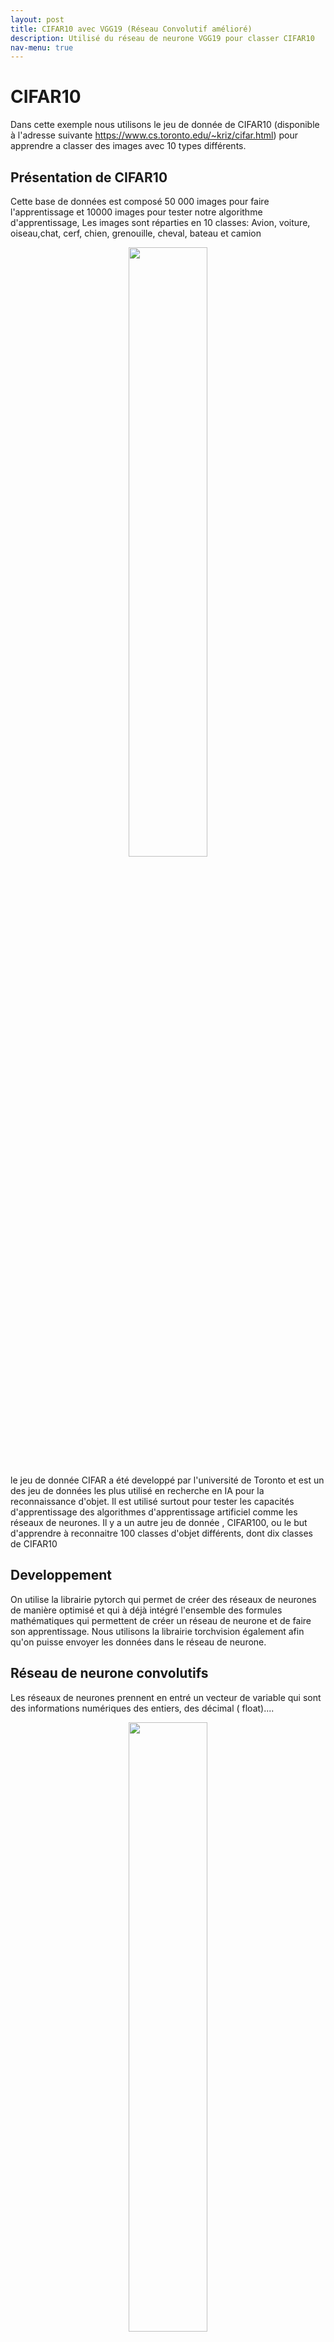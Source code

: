 ```yaml
---
layout: post
title: CIFAR10 avec VGG19 (Réseau Convolutif amélioré)
description: Utilisé du réseau de neurone VGG19 pour classer CIFAR10
nav-menu: true
---
```



# CIFAR10

Dans cette exemple nous utilisons le jeu de donnée de CIFAR10 (disponible à l'adresse suivante https://www.cs.toronto.edu/~kriz/cifar.html) pour apprendre a classer des images avec 10 types différents.

## Présentation de CIFAR10
Cette base de données est composé 50 000 images pour faire l'apprentissage et 10000 images pour tester notre algorithme d'apprentissage, Les images sont réparties en 10 classes:  Avion, voiture, oiseau,chat, cerf, chien, grenouille, cheval, bateau et camion

<p style="text-align:center;"><img src="assets/images/cifar10.png" align="middle"  width="50%" height="50%"/></p>

le jeu de donnée CIFAR a été developpé par l'université de Toronto et est un des jeu de données les plus utilisé en recherche en IA pour la reconnaissance d'objet. Il est utilisé surtout pour tester les capacités d'apprentissage des algorithmes d'apprentissage artificiel comme les réseaux de neurones.
Il y a un autre jeu de donnée , CIFAR100, ou le but d'apprendre à reconnaitre 100 classes d'objet différents, dont dix classes de CIFAR10


## Developpement

On utilise la librairie pytorch qui permet de créer des réseaux de neurones de manière optimisé et qui à déjà intégré l'ensemble des formules mathématiques qui permettent de créer un réseau de neurone et de faire son apprentissage.
Nous utilisons la librairie torchvision également afin qu'on puisse envoyer les données dans le réseau de neurone.

## Réseau de neurone convolutifs

Les réseaux de neurones prennent en entré  un vecteur de variable qui sont des informations numériques des entiers, des décimal ( float)....
<p style="text-align:center;"><img src="assets/images/reseau.gif" align="middle"  width="50%" height="50%"/></p>

Une image est composé de pixel et chaque pixel est  caractérisé par 3 variables, pour le systeme RGB ( rougle vert bleu) qui permet de creer les couleurs. Donc pour passer apprendre a classer des images d'objet il faut donner au réseau de neurone l'ensemble des pixels de l'image. Par exemple pour une image qui fait 64x64pixel, le réseau de neurone a 64x64x3 = 12288 variables en entrée. On a vu avec l'exemple de mnist que cela ne fonctionne pas très bien.

Depuis plusieurs années, il y a eu des recherches pour réduire le nombre de variable que l'on donne au réseau, a la place de donner des images bruts. D'abord parce que avec le nombre de variable en entré le réseau doit etre gigantesque et cela devient difficile a apprendre  sur des ordinateurs normaux. Aussi parce que si l'image change legerement, si un pixel change, alors cela peut completement devenir d'apprendre un modele de réseau de neurone qui  n'est pas capable de de prédire de nouvelle image.

Depuis quelques années des chercheurs on developpé des techniques innovantes qui permettent d'extraire automatiquement des informations des images et utilise des techniques permettant de filtrer les images  pour extraire les  contours des objets, les textures et les couleurs, et combine plusieurs filtre pour chaque filtre des poids sont appris pour permettre d'apprendre les meilleurs filtres qui permettent d'extraire des informations pertinente qui decrivent mieux nos images.

Pour extraire les informations, on  regarde l'image par morceaux par exemple des morceaux de 5x5 pixels et pour chaque morceau on extrait les resultats des filtres
<p style="text-align:center;"><img src="assets/images/cnn.gif" align="middle"  width="50%" height="50%"/></p>


## Plan de tests
Le jeu de donnée CIFAR 10 est constitué d'image  qui sont décrites par des  matrice de taille 32*32*3: de sorte que chaque image est de taille 32*32 pixel et chaque pixel est codé sur 3 variable en RGB ( Rouge Vert Bleu).

Ici Nous avons les résulats de 4 tests:
* D'abord un premier réseau de neurone convolutif qui permet de gerer directement  des images brut et permet d'extraire des variables et information à partir des images
    * on fait le test avec seulement quelques epochs
    * puis en utilisant un  nombre d'epoch important
* Ensuite on teste un deuxième réseau de neurone convolutif avec plus de couche 19 couches qui vont d'abord extraire des informations des images et ensuite faire l'apprentissage.
    * d'abord on test rapidement le réseau de neurone
    * ensuite on test avec d'avantage d'epoch







```python
from torchvision.datasets import CIFAR10
import numpy as np
import matplotlib.pyplot as plt
import torch
import torch.nn as nn
import torchvision.transforms as transforms
import torch.optim as optim
import torchvision.datasets as dsets
from torch.autograd import Variable
import torch.nn.functional as F
from sklearn.metrics import accuracy_score

CUDA = torch.cuda.is_available()
%matplotlib inline
```


```python
# Un objet python pour appliquer des transormation sur les images
transformation = transforms.Compose([
    transforms.ToTensor(), # on va convertir l'image en tenseur ( qui est une matrice à n dimension) de la taille 28x28x1
    transforms.Normalize((0.5, 0.5, 0.5), (0.5, 0.5, 0.5)) # on normalise les couleurs entre 0 et 1
])
CLASSES = ('avion', 'voiture', 'oiseau', 'chat',
           'cerf', 'chien', 'grenouille', 'cheval', 'bateau', 'camion')

# nombre d'image qui sont envoyé en meme temps dans le réseau
taille_batch=64

train_dataset = CIFAR10('./www/data/cifar10', train=False, download=True,
                             transform=transformation)
train_loader = torch.utils.data.DataLoader(train_dataset, batch_size=taille_batch, shuffle=True)

test_dataset = CIFAR10('./www/data/cifar10', train=False, download=True,
                            transform=transformation)
test_loader = torch.utils.data.DataLoader(test_dataset, batch_size=taille_batch, shuffle=True)
```

    Downloading https://www.cs.toronto.edu/~kriz/cifar-10-python.tar.gz to ./www/data/cifar10/cifar-10-python.tar.gz
    Files already downloaded and verified


### Réseau de neurone convolutif simple

On utilise un réseau de neurone avec 2  couche de neurone convolutif et d'abord ** 20**  filtres d'image et ensuite **30** filtre d'image. On applique les filtre pour des  morceaux d'image de  **5 x5x5 ** pixel.
Comme on a des images en couleurs on en entré on a des pixel décrit par **3** varialbe


```python
class Net(nn.Module):
    def __init__(self):
        super(Net, self).__init__()
        # 1ere couche de convolution
        self.conv1 = nn.Conv2d(3, # nombre de variable par pixel
                               20,# nombre de filtre
                               kernel_size=5 # taille du morceau de l'image pour le calcul des filtres
                              )
        self.batchnorm1 = nn.BatchNorm2d(20, affine=True) # permet de faire une moyenne des sortie de la couche
        self.conv2 = nn.Conv2d(20, 30, kernel_size=5) # deuxieme couche de convolution
        self.batchnorm2 = nn.BatchNorm2d(30, affine=True) # deuxleme couche de convolution
        self.fc1 = nn.Linear(750, 100) #couche de reseau de neurone classique avec 750 neurone
        self.fc2 = nn.Linear(100, 10) # couche de 100 neruone

    def forward(self, x):
        """
        Ici on applique la propagation
        """
        x = self.conv1(x)
        x = self.batchnorm1(x)
        x = F.selu(F.max_pool2d(x,2))
        x = F.selu(F.max_pool2d(self.batchnorm2(self.conv2(x)), 2))
        #x = F.selu(F.max_pool2d(self.batchnorm3(self.conv3(x)), 2))
        x = x.view(x.size(0),-1) # on applati la sortie des neurone convolutif
        x = F.selu(self.fc1(x))
        x = F.dropout(x, training=self.training) # dropout sert a ignorer des neurones pendant la propagation:
        # les donnees ne passe pas dans ces neurone et a chaque nouvel epoch on change les neurones qui sont adapter
        # ca sert a eviter de mal apprendre et ca reduit le temps de calcul
        x = self.fc2(x)
        # on renvoi le resultat de 10 variable qui correspond a chaque classe et pour chaque classe on a la probabilite
        # d'appartenir a une classe
        return F.log_softmax(x, dim=1)
```


```python
def apprentissage(epochs=10):
    model = Net()
    if CUDA:
        model = model.cuda()
    model.train()

    loss_fn = nn.NLLLoss()
    optimizer = optim.Adagrad(model.parameters())
    epoch_loss = []
    epoch_accuracy = []
    for epoch in range(epochs):
        batch_loss = []
        for batch_num, (data, targets) in enumerate(train_loader):
            if CUDA:
                data,targets = Variable(data).cuda(), Variable(targets).cuda()
            else:
                data, targets = Variable(data), Variable(targets)
            optimizer.zero_grad()
            output = model(data) #propagation
            loss = loss_fn(output, targets)
            loss.backward() # retropropagation
            optimizer.step() # descente de gradient
            batch_loss.append(loss.data[0])
        epoch_loss.append(sum(batch_loss) / len(batch_loss))
        accuracy = accuracy_score(targets.data.cpu().numpy(), output.data.cpu().numpy().argmax(axis=1))
        epoch_accuracy.append(accuracy)
        if epoch%5 == 0:
            print('Epoch {}:\t erreur {:.4f}\tprecision {:.2%}'.format(epoch, epoch_loss[-1], accuracy))

    return model, epoch_loss,epoch_accuracy
```


```python

def test_model(model):
    # Test le réseau de neurone sur les données test
    print("Test le réseau sur des données test qui n'on jamais été observé par le réseau")
    model.eval() # dans pytorch on met le model de reseau de neurone en mode evaluation pour ne garder que le reseau de neurone
    # deja optimise et
    for i,(data, targets) in  enumerate(test_loader):# on parcours toute les donnees de test
        if CUDA:
            outputs = model(Variable(data).cuda())# on envoiles donnee sur le GPU si on en a un
        else:
            outputs = model(Variable(data).cpu())
        # on garde que la variable de sortie qui a la plus grande probabilite

        log_probs, output_classes = outputs.max(dim=1)
        accuracy = accuracy_score(targets.cpu().numpy(), output_classes.data.cpu().numpy())
        print('Accuracy: {:.2%}'.format(accuracy))
        # on calcul la precision du modele
        fig, axes = plt.subplots(8, 8, figsize=(16, 16))
        # pour toute les images de test on va afficher l'image et la classe qu'il a predi et la probabilité
        # si le réseau de neurone c'est trompe alors on affiche l'image en rouge
        zip_these = axes.ravel(), log_probs.data.exp(), output_classes.data.cpu(), targets, data.cpu().numpy().squeeze()
        for ax, prob, output_class, target, img in zip(*zip_these):
            img = img / 2 + 0.5     # unnormalize
            ax.axis('off')
            if output_class == target:
                ax.imshow(np.transpose(img, (1, 2, 0)) , cmap='gray' if output_class == target else 'autumn')
                ax.set_title('{} {:.1%} '.format(CLASSES[output_class], prob))
            else:
                # comme un pixel est codé sur trois variable R G et B , on prend on met la variable R a 1
                # cela va forder a ce que les image soit toute dans des couleurs de rouge ou des teintes de rouge
                img[0,:,:]=1
                ax.imshow(np.transpose(img, (1, 2, 0)) , cmap='gray' if output_class == target else 'autumn')
                ax.set_title(r'x{} {:.1%}x '.format(CLASSES[output_class], prob))
        plt.show()
        if i>=5:
            break
```


```python
model, epoch_loss,epoch_accuracy = apprentissage(epochs=3)
fig,axes = plt.subplots(1,2, figsize=(16,4))
axes = axes.ravel()
axes[0].plot(epoch_loss)
axes[0].set_xlabel('Epoch')
axes[0].set_title('Erreur')
axes[0].set_ylabel('valeur')

axes[1].plot(epoch_accuracy)
axes[1].set_xlabel('Epoch')
axes[1].set_title('Erreur')
axes[1].set_ylabel('valeur')
plt.show()
```


```python
test_model(model=model)
```

    Test le réseau sur des données test qui n'on jamais été observé par le réseau
    Accuracy: 56.25%



<p style="text-align:center;"><img src="assets/images/cifar10/output_9_1.png"  width="50%" height="50%"/></p>


    Accuracy: 51.56%



<p style="text-align:center;"><img src="assets/images/cifar10/output_9_3.png"  width="50%" height="50%"/></p>


    Accuracy: 51.56%



<p style="text-align:center;"><img src="assets/images/cifar10/output_9_5.png"  width="50%" height="50%"/></p>


    Accuracy: 56.25%



<p style="text-align:center;"><img src="assets/images/cifar10/output_9_7.png"  width="50%" height="50%"/></p>


    Accuracy: 39.06%



<p style="text-align:center;"><img src="assets/images/cifar10/output_9_9.png"  width="50%" height="50%"/></p>


    Accuracy: 65.62%



<p style="text-align:center;"><img src="assets/images/cifar10/output_9_11.png"  width="50%" height="50%"/></p>



```python
model, epoch_loss,epoch_accuracy = apprentissage(epochs=120)
fig,axes = plt.subplots(1,2, figsize=(16,4))
axes = axes.ravel()
axes[0].plot(epoch_loss)
axes[0].set_xlabel('Epoch')
axes[0].set_title('Erreur')
axes[0].set_ylabel('valeur')
```

    /home/nacim/anaconda2/lib/python2.7/site-packages/ipykernel_launcher.py:23: UserWarning: invalid index of a 0-dim tensor. This will be an error in PyTorch 0.5. Use tensor.item() to convert a 0-dim tensor to a Python number


    Epoch 0:	 erreur 1.7954	precision 56.25%
    Epoch 5:	 erreur 1.2533	precision 56.25%
    Epoch 10:	 erreur 1.1037	precision 56.25%
    Epoch 15:	 erreur 0.9972	precision 62.50%
    Epoch 20:	 erreur 0.9234	precision 62.50%
    Epoch 25:	 erreur 0.8563	precision 87.50%
    Epoch 30:	 erreur 0.8091	precision 62.50%
    Epoch 35:	 erreur 0.7531	precision 75.00%
    Epoch 40:	 erreur 0.7089	precision 75.00%
    Epoch 45:	 erreur 0.6816	precision 75.00%
    Epoch 50:	 erreur 0.6452	precision 93.75%
    Epoch 55:	 erreur 0.6113	precision 75.00%
    Epoch 60:	 erreur 0.5778	precision 81.25%
    Epoch 65:	 erreur 0.5564	precision 81.25%
    Epoch 70:	 erreur 0.5247	precision 87.50%
    Epoch 75:	 erreur 0.5106	precision 81.25%
    Epoch 80:	 erreur 0.4786	precision 93.75%
    Epoch 85:	 erreur 0.4575	precision 75.00%
    Epoch 90:	 erreur 0.4369	precision 75.00%
    Epoch 95:	 erreur 0.4178	precision 75.00%
    Epoch 100:	 erreur 0.4065	precision 62.50%
    Epoch 105:	 erreur 0.3813	precision 93.75%
    Epoch 110:	 erreur 0.3740	precision 81.25%
    Epoch 115:	 erreur 0.3478	precision 75.00%



<p style="text-align:center;"><img src="assets/images/cifar10/output_10_2.png"  width="50%" height="50%"/></p>


    Test le réseau sur des données test qui n'on jamais été observé par le réseau
    Accuracy: 98.44%



<p style="text-align:center;"><img src="assets/images/cifar10/output_10_4.png"  width="50%" height="50%"/></p>


    Accuracy: 98.44%



<p style="text-align:center;"><img src="assets/images/cifar10/output_10_6.png"  width="50%" height="50%"/></p>


    Accuracy: 93.75%



<p style="text-align:center;"><img src="assets/images/cifar10/output_10_8.png"  width="50%" height="50%"/></p>


    Accuracy: 95.31%



<p style="text-align:center;"><img src="assets/images/cifar10/output_10_10.png"  width="50%" height="50%"/></p>


    Accuracy: 85.94%



<p style="text-align:center;"><img src="assets/images/cifar10/output_10_12.png"  width="50%" height="50%"/></p>


    Accuracy: 93.75%



<p style="text-align:center;"><img src="assets/images/cifar10/output_10_14.png"  width="50%" height="50%"/></p>



```python
class VGG(nn.Module):
    def __init__(self, vgg_name):
        super(VGG, self).__init__()
        cfg = {
    'VGG11': [64, 'M', 128, 'M', 256, 256, 'M', 512, 512, 'M', 512, 512, 'M'],
    'VGG13': [64, 64, 'M', 128, 128, 'M', 256, 256, 'M', 512, 512, 'M', 512, 512, 'M'],
    'VGG16': [64, 64, 'M', 128, 128, 'M', 256, 256, 256, 'M', 512, 512, 512, 'M', 512, 512, 512, 'M'],
    'VGG19': [64, 64, 'M', 128, 128, 'M', 256, 256, 256, 256, 'M', 512, 512, 512, 512, 'M', 512, 512, 512, 512, 'M'],
}
        self.features = self._make_layers(cfg[vgg_name])
        self.classifier = nn.Linear(512, 10)


    def forward(self, x):
        out = self.features(x) # on extrait les info pour chaque image en fonctions
        #des couches qui ont été defini dans la fonction make layer
        out = out.view(out.size(0), -1)
        # on applique des couches de neurones classique  avec 512 neurones et une fonction d'activation SELU
        out = self.classifier(out)
        out = nn.SELU(out)
        # en sortie il y a 10 neurones  pour chaque neurone on applique une fonction d'activation
        return nn.LogSoftmax(out)

    def _make_layers(self, cfg):
        layers = []
        in_channels = 3
        for x in cfg: # on parcours le tableau qui correspond a le nombre de neurone par couche
            if x == 'M':
                # si dans la list on a un M alors on divise on reduit la taille de l'image par 2
                layers += [nn.MaxPool2d(kernel_size=2, stride=2)]
            else:
                # sinon on creer une nouvelle couche en fonction du nombre de neurone qui est défini dans le tableau cfg
                layers += [nn.Conv2d(in_channels, x, kernel_size=3, padding=1),
                           nn.BatchNorm2d(x),
                           nn.SELU(inplace=True)]
                # chaque couche correspond a une couche de convolution avec x neurones
                # et une couche de batch qui normalisze les valeurs entre les neurones
                # et c'est suivi par l'utilisation d'une fonction d'activation SELU
                in_channels = x
        # on a ajoute une couche qui fait la moyenne des neurones
        layers += [nn.AvgPool2d(kernel_size=1, stride=1)]
        # on retourne l'ensemble des couches qui vont calculer les informations pertinente d'une image
        return nn.Sequential(*layers)

def apprentissage(model, epochs=10):
    if CUDA:
        model = model.cuda()
    model.train()

    loss_fn = nn.NLLLoss() # la fonction d'erreur est modifie ce n'est pas   prediction - y mais une fonction qui prend
    # en compte 10 sortie
    optimizer = optim.Adagrad(model.parameters()) # on utilise une version differente de la descente de gradient
    # Adagrad est un algorithme de descente de gradient qui est améliore la descente gradient en evitant de tomber
    #assurant de reduire au maximum l'erreur
    epoch_loss = [] # on va stocker l'erreur moyenne a chaque epoch
    epoch_accuracy = []#on va stocker la precision moyenne a chaque epoch
    for epoch in range(epochs):
        batch_loss = [] # on stock l'erreur par batch
        for batch_num, (data, targets) in enumerate(train_loader):
            if CUDA:
                data,targets = Variable(data).cuda(), Variable(targets).cuda() # ici on passe ici seulement si on peut
                # lancer le code dans la carte graphique
                # sinon on passe
            else:
                data, targets = Variable(data), Variable(targets)
            # on fait la propagation des donnees dans le reseau
            optimizer.zero_grad()
            output = model(data) #propagation
            # on calcul l'erreur de toutes les images dans le batch
            loss = loss_fn(output, targets)
            # on fait la retropropagation des donnees
            loss.backward() # retropropagation
            # on optimize les poids de tout le reseau de neurone  en fait une descente de gradient avec ADAgrad
            optimizer.step() # descente de gradient
            batch_loss.append(loss.data[0]) # on ajoute dans la liste l'erreur du batch
        epoch_loss.append(sum(batch_loss) / len(batch_loss))# on ajoute l'erreur moyenne
        #on calcule la precision du modele
        accuracy = accuracy_score(targets.data.cpu().numpy(), output.data.cpu().numpy().argmax(axis=1))
        #on ajoute la precision dans la liste
        epoch_accuracy.append(accuracy)
        # on affiche toute les 5 epochs les statistiques
        if epoch%5 == 0:
            print('Epoch {}:\t erreur {:.4f}\tprecision {:.2%}'.format(epoch, epoch_loss[-1], accuracy))
    return model, epoch_loss,epoch_accuracy
```


```python
model_vgg = VGG(vgg_name='VGG19') # on initialise le reseau de neurone
model, epoch_loss,epoch_accuracy = apprentissage(model=model, epochs=100) # on lance l'apprentissage et on reccupere
# les liste d'erreurs et precision pour les afficher, le modele de reseau de neurone qui est appris sera utilise ensuite
fig,axes = plt.subplots(1,2, figsize=(16,4))
axes = axes.ravel()
axes[0].plot(epoch_loss)
axes[0].set_xlabel('Epoch')
axes[0].set_title('Erreur')
axes[0].set_ylabel('valeur')
axes[1].plot(epoch_accuracy)
axes[1].set_xlabel('Epoch')
axes[1].set_title('Precision')
axes[1].set_ylabel('valeur')
plt.show()
```

    /home/nacim/anaconda2/lib/python2.7/site-packages/ipykernel_launcher.py:75: UserWarning: invalid index of a 0-dim tensor. This will be an error in PyTorch 0.5. Use tensor.item() to convert a 0-dim tensor to a Python number


    Epoch 0:	 erreur 1.1433	precision 93.75%
    Epoch 5:	 erreur 0.1177	precision 100.00%
    Epoch 10:	 erreur 0.0844	precision 100.00%
    Epoch 15:	 erreur 0.0693	precision 93.75%
    Epoch 20:	 erreur 0.0655	precision 87.50%
    Epoch 25:	 erreur 0.0548	precision 100.00%
    Epoch 30:	 erreur 0.0545	precision 100.00%
    Epoch 35:	 erreur 0.0506	precision 100.00%
    Epoch 40:	 erreur 0.0500	precision 100.00%
    Epoch 45:	 erreur 0.0451	precision 100.00%
    Epoch 50:	 erreur 0.0397	precision 100.00%
    Epoch 55:	 erreur 0.0394	precision 93.75%
    Epoch 60:	 erreur 0.0435	precision 100.00%
    Epoch 65:	 erreur 0.0354	precision 100.00%
    Epoch 70:	 erreur 0.0453	precision 93.75%
    Epoch 75:	 erreur 0.0361	precision 93.75%
    Epoch 80:	 erreur 0.0350	precision 93.75%
    Epoch 85:	 erreur 0.0317	precision 100.00%
    Epoch 90:	 erreur 0.0342	precision 93.75%
    Epoch 95:	 erreur 0.0288	precision 100.00%



<p style="text-align:center;"><img src="assets/images/cifar10/output_12_2.png"  width="50%" height="50%"/></p>



```python
test_model(model=model)
```

    Test le réseau sur des données test qui n'on jamais été observé par le réseau
    Accuracy: 100.00%



<p style="text-align:center;"><img src="assets/images/cifar10/output_13_1.png"  width="50%" height="50%"/></p>


    Accuracy: 100.00%



<p style="text-align:center;"><img src="assets/images/cifar10/output_13_3.png"  width="50%" height="50%"/></p>


    Accuracy: 100.00%



<p style="text-align:center;"><img src="assets/images/cifar10/output_13_5.png"  width="50%" height="50%"/></p>


    Accuracy: 100.00%



<p style="text-align:center;"><img src="assets/images/cifar10/output_13_7.png"  width="50%" height="50%"/></p>


    Accuracy: 100.00%



<p style="text-align:center;"><img src="assets/images/cifar10/output_13_9.png"  width="50%" height="50%"/></p>


    Accuracy: 100.00%



<p style="text-align:center;"><img src="assets/images/cifar10/output_13_11.png"  width="50%" height="50%"/></p>
